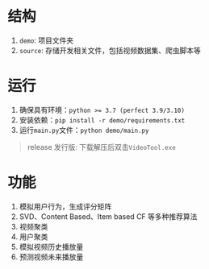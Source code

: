 # 结构

1. `demo`: 项目文件夹
2. `source`: 存储开发相关文件，包括视频数据集、爬虫脚本等

# 运行

1. 确保具有环境：`python >= 3.7 (perfect 3.9/3.10)`
2. 安装依赖：`pip install -r demo/requirements.txt`
3. 运行`main.py`文件：`python demo/main.py`

> release 发行版: 下载解压后双击`VideoTool.exe`

# 功能

1. 模拟用户行为，生成评分矩阵
2. SVD、Content Based、Item based CF 等多种推荐算法
3. 视频聚类
4. 用户聚类
5. 模拟视频历史播放量
6. 预测视频未来播放量
